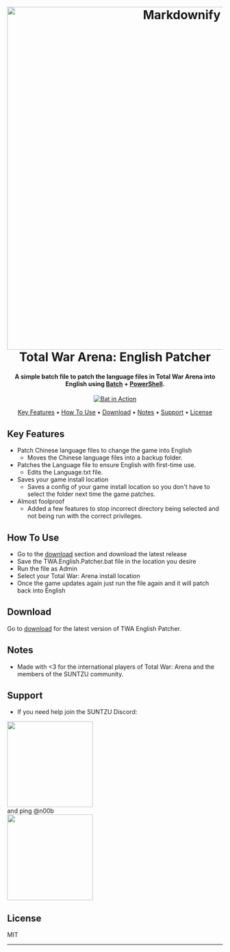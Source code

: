 <h1 align="center">
  <br>
  <a href="https://www.youtube.com/channel/UC_5hX8DRbUqiJwIVAtb7qCA"><img src="https://i.imgur.com/0DEa3tR.png" alt="Markdownify" width="800"></a>
  <br>
  Total War Arena: English Patcher
  <br>
</h1>

<h4 align="center">A simple batch file to patch the language files in Total War Arena into English using <a href="https://en.wikipedia.org/wiki/Batch_file" target="_blank">Batch</a> + <a href="https://en.wikipedia.org/wiki/PowerShell" target="_blank">PowerShell</a>.</h4>

<p align="center">
  <a href="https://i.imgur.com/uAksu2v.gif">
    <img src="https://i.imgur.com/uAksu2v.gif"
         alt="Bat in Action">

<p align="center">
  <a href="#key-features">Key Features</a> •
  <a href="#how-to-use">How To Use</a> •
  <a href="#download">Download</a> •
  <a href="#notes">Notes</a> •
  <a href="#support">Support</a> •
  <a href="#license">License</a>
</p>

## Key Features

* Patch Chinese language files to change the game into English
  - Moves the Chinese language files into a backup folder.
* Patches the Language file to ensure English with first-time use.
  - Edits the Language.txt file.
* Saves your game install location
  - Saves a config of your game install location so you don't have to select the folder next time the game patches.
* Almost foolproof 
  - Added a few features to stop incorrect directory being selected and not being run with the correct privileges.

## How To Use


* Go to the [download](https://github.com/NubScrub/TWA-English-Patcher/releases/latest) section and download the latest release
* Save the TWA.English.Patcher.bat file in the location you desire
* Run the file as Admin
* Select your Total War: Arena install location
* Once the game updates again just run the file again and it will patch back into English



## Download

Go to [download](https://github.com/NubScrub/TWA-English-Patcher/releases/latest) for the latest version of TWA English Patcher.


## Notes

* Made  with <3 for the international players of Total War: Arena and the members of the SUNTZU community. 

## Support

* If you need help join the SUNTZU Discord: <br>
<a href="https://discord.gg/8nyrtZUt">
	<img src="https://i.imgur.com/ty1ZtHP.png" width="200">  </a>
	<br> 
	and ping @n00b
	<br>
<a href="https://discord.gg/8nyrtZUt">
	<img src="https://i.imgur.com/sMTVQNa.png" width="200">
</a>


## License

MIT

---

